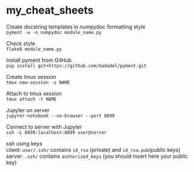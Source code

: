 # my_cheat_sheets

Create docstring templates in numpydoc formatting style  
`pyment -w -o numpydoc module_name.py`

Check style  
`flake8 module_name.py`

Install pyment from GitHub  
`pip install git+https://github.com/dadadel/pyment.git`  

Create tmux session  
`tmux new-session -s NAME`

Attach to tmux session  
`tmux attach -t NAME`

Jupyter on server  
`jupyter-notebook --no-browser --port 8899`

Connect to server with Jupyter  
`ssh -L 8899:localhost:8899 user@server`

ssh using keys  
client: `user/.ssh/` contains `id_rsa` (private) and `id_rsa.pub`(public keys)  
server: `.ssh/` contains `authorized_keys` (you should insert here your public key)
